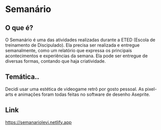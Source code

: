 # Semanário

## O que é? 

O Semanário é uma das atividades realizadas durante a ETED (Escola de treinamento de Discipulado). Ela precisa ser realizada e entregue semanalmente, como um relatório que expressa os principais acontecimentos e experiências da semana. Ela pode ser entregue de diversas formas, contando que haja criatividade.

## Temática..

Decidi usar uma estética de videogame retrô por gosto pessoal. As pixel-arts e animações foram todas feitas no software de desenho Aseprite.

## Link

https://semanariolevi.netlify.app
